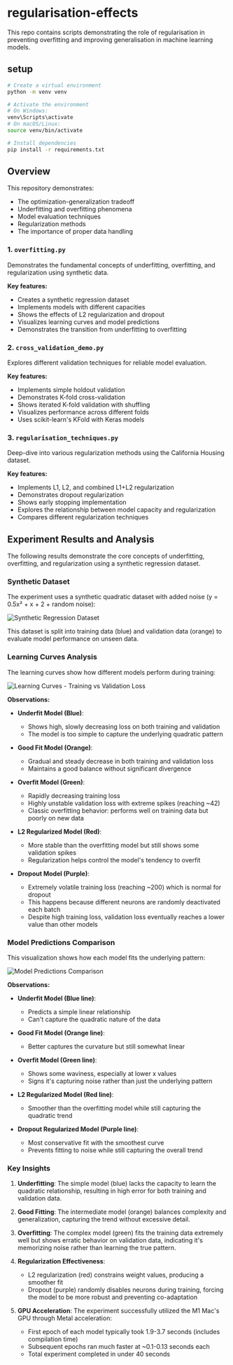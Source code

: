 # regularisation-effects
This repo contains scripts demonstrating the role of regularisation in preventing overfitting and improving generalisation in machine learning models.

## setup

```bash
# Create a virtual environment
python -m venv venv

# Activate the environment
# On Windows:
venv\Scripts\activate
# On macOS/Linux:
source venv/bin/activate

# Install dependencies
pip install -r requirements.txt
```

## Overview

This repository demonstrates:

- The optimization-generalization tradeoff
- Underfitting and overfitting phenomena
- Model evaluation techniques
- Regularization methods
- The importance of proper data handling


### 1. `overfitting.py`

Demonstrates the fundamental concepts of underfitting, overfitting, and regularization using synthetic data.

**Key features:**
- Creates a synthetic regression dataset
- Implements models with different capacities
- Shows the effects of L2 regularization and dropout
- Visualizes learning curves and model predictions
- Demonstrates the transition from underfitting to overfitting

### 2. `cross_validation_demo.py`

Explores different validation techniques for reliable model evaluation.

**Key features:**
- Implements simple holdout validation
- Demonstrates K-fold cross-validation
- Shows iterated K-fold validation with shuffling
- Visualizes performance across different folds
- Uses scikit-learn's KFold with Keras models

### 3. `regularisation_techniques.py`

Deep-dive into various regularization methods using the California Housing dataset.

**Key features:**
- Implements L1, L2, and combined L1+L2 regularization
- Demonstrates dropout regularization
- Shows early stopping implementation
- Explores the relationship between model capacity and regularization
- Compares different regularization techniques

## Experiment Results and Analysis

The following results demonstrate the core concepts of underfitting, overfitting, and regularization using a synthetic regression dataset.

### Synthetic Dataset

The experiment uses a synthetic quadratic dataset with added noise (y = 0.5x² + x + 2 + random noise):

![Synthetic Regression Dataset](plots/Figure_1.png)

This dataset is split into training data (blue) and validation data (orange) to evaluate model performance on unseen data.

### Learning Curves Analysis

The learning curves show how different models perform during training:

![Learning Curves - Training vs Validation Loss](plots/Figure_2.png)

**Observations:**

- **Underfit Model (Blue)**: 
  - Shows high, slowly decreasing loss on both training and validation
  - The model is too simple to capture the underlying quadratic pattern

- **Good Fit Model (Orange)**:
  - Gradual and steady decrease in both training and validation loss
  - Maintains a good balance without significant divergence

- **Overfit Model (Green)**:
  - Rapidly decreasing training loss
  - Highly unstable validation loss with extreme spikes (reaching ~42)
  - Classic overfitting behavior: performs well on training data but poorly on new data

- **L2 Regularized Model (Red)**:
  - More stable than the overfitting model but still shows some validation spikes
  - Regularization helps control the model's tendency to overfit

- **Dropout Model (Purple)**:
  - Extremely volatile training loss (reaching ~200) which is normal for dropout
  - This happens because different neurons are randomly deactivated each batch
  - Despite high training loss, validation loss eventually reaches a lower value than other models

### Model Predictions Comparison

This visualization shows how each model fits the underlying pattern:

![Model Predictions Comparison](plots/Figure_3.png)

**Observations:**

- **Underfit Model (Blue line)**: 
  - Predicts a simple linear relationship
  - Can't capture the quadratic nature of the data

- **Good Fit Model (Orange line)**:
  - Better captures the curvature but still somewhat linear

- **Overfit Model (Green line)**:
  - Shows some waviness, especially at lower x values
  - Signs it's capturing noise rather than just the underlying pattern

- **L2 Regularized Model (Red line)**:
  - Smoother than the overfitting model while still capturing the quadratic trend

- **Dropout Regularized Model (Purple line)**:
  - Most conservative fit with the smoothest curve
  - Prevents fitting to noise while still capturing the overall trend

### Key Insights

1. **Underfitting**: The simple model (blue) lacks the capacity to learn the quadratic relationship, resulting in high error for both training and validation data.

2. **Good Fitting**: The intermediate model (orange) balances complexity and generalization, capturing the trend without excessive detail.

3. **Overfitting**: The complex model (green) fits the training data extremely well but shows erratic behavior on validation data, indicating it's memorizing noise rather than learning the true pattern.

4. **Regularization Effectiveness**: 
   - L2 regularization (red) constrains weight values, producing a smoother fit
   - Dropout (purple) randomly disables neurons during training, forcing the model to be more robust and preventing co-adaptation

5. **GPU Acceleration**: The experiment successfully utilized the M1 Mac's GPU through Metal acceleration:
   - First epoch of each model typically took 1.9-3.7 seconds (includes compilation time)
   - Subsequent epochs ran much faster at ~0.1-0.13 seconds each
   - Total experiment completed in under 40 seconds



